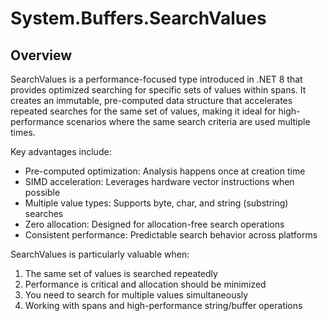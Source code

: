 # System.Buffers.SearchValues

## Overview

SearchValues<T> is a performance-focused type introduced in .NET 8 that provides optimized searching for specific sets of values within spans. It creates an immutable, pre-computed data structure that accelerates repeated searches for the same set of values, making it ideal for high-performance scenarios where the same search criteria are used multiple times.

Key advantages include:

- Pre-computed optimization: Analysis happens once at creation time
- SIMD acceleration: Leverages hardware vector instructions when possible
- Multiple value types: Supports byte, char, and string (substring) searches
- Zero allocation: Designed for allocation-free search operations
- Consistent performance: Predictable search behavior across platforms

SearchValues is particularly valuable when:

1. The same set of values is searched repeatedly
2. Performance is critical and allocation should be minimized
3. You need to search for multiple values simultaneously
4. Working with spans and high-performance string/buffer operations
